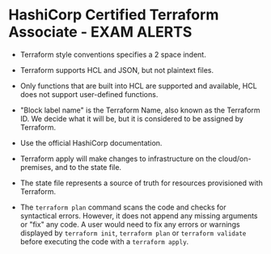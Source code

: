 # HashiCorp Certified Terraform Associate - EXAM ALERTS

- Terraform style conventions specifies a 2 space indent.

- Terraform supports HCL and JSON, but not plaintext files.

- Only functions that are built into HCL are supported and available, HCL does not support user-defined functions.

- "Block label name" is the Terraform Name, also known as the Terraform ID. We decide what it will be, but it is considered to be assigned by Terraform.

- Use the official HashiCorp documentation.

- Terraform apply will make changes to infrastructure on the cloud/on-premises, and to the state file.

- The state file represents a source of truth for resources provisioned with Terraform.

- The `terraform plan` command scans the code and checks for syntactical errors. However, it does not append any missing arguments or "fix" any code. A user would need to fix any errors or warnings displayed by `terraform init`, `terraform plan` or `terraform validate` before executing the code with a `terraform apply`.